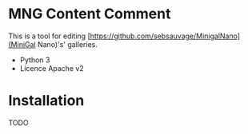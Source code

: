 MNG Content Comment
===================

This is a tool for editing [https://github.com/sebsauvage/MinigalNano](MiniGal Nano)'s' galleries.

* Python 3
* Licence Apache v2


Installation
============

TODO